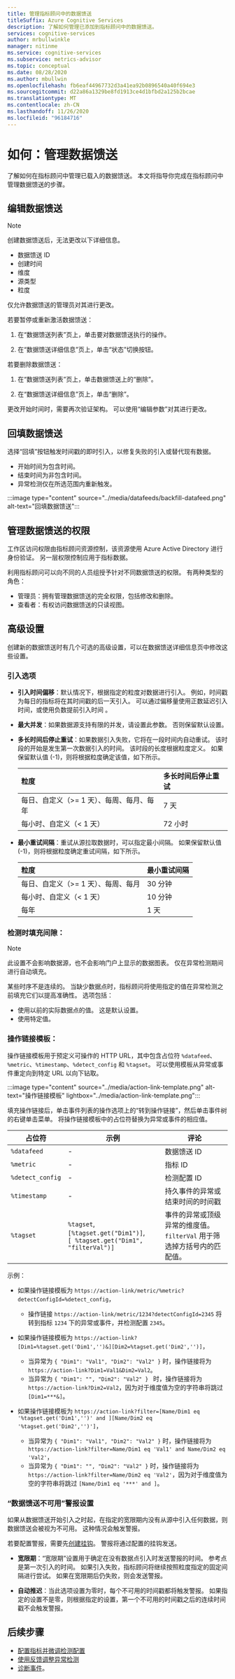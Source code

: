 ```yaml
---
title: 管理指标顾问中的数据馈送
titleSuffix: Azure Cognitive Services
description: 了解如何管理已添加到指标顾问中的数据馈送。
services: cognitive-services
author: mrbullwinkle
manager: nitinme
ms.service: cognitive-services
ms.subservice: metrics-advisor
ms.topic: conceptual
ms.date: 08/28/2020
ms.author: mbullwin
ms.openlocfilehash: fb6eaf44967732d3a41ea92b0896540a40f694e3
ms.sourcegitcommit: d22a86a1329be8fd1913ce4d1bfbd2a125b2bcae
ms.translationtype: MT
ms.contentlocale: zh-CN
ms.lasthandoff: 11/26/2020
ms.locfileid: "96184716"
---
```

# <a name="how-to-manage-your-data-feeds"></a>如何：管理数据馈送

了解如何在指标顾问中管理已载入的数据馈送。 本文将指导你完成在指标顾问中管理数据馈送的步骤。

## <a name="edit-a-data-feed"></a>编辑数据馈送

> [!NOTE]
> 创建数据馈送后，无法更改以下详细信息。 
> * 数据馈送 ID
> * 创建时间
> * 维度
> * 源类型
> * 粒度

仅允许数据馈送的管理员对其进行更改。 

若要暂停或重新激活数据馈送：

1. 在“数据馈送列表”页上，单击要对数据馈送执行的操作。

2. 在“数据馈送详细信息”页上，单击“状态”切换按钮。

若要删除数据馈送： 

1. 在“数据馈送列表”页上，单击数据馈送上的“删除”。

2. 在“数据馈送详细信息”页上，单击“删除”。

更改开始时间时，需要再次验证架构。 可以使用“编辑参数”对其进行更改。

##  <a name="backfill-your-data-feed"></a>回填数据馈送

选择“回填”按钮触发时间戳的即时引入，以修复失败的引入或替代现有数据。
- 开始时间为包含时间。
- 结束时间为非包含时间。
- 异常检测仅在所选范围内重新触发。

:::image type="content" source="../media/datafeeds/backfill-datafeed.png" alt-text="回填数据馈送":::

## <a name="manage-permission-of-a-data-feed"></a>管理数据馈送的权限

工作区访问权限由指标顾问资源控制，该资源使用 Azure Active Directory 进行身份验证。 另一层权限控制应用于指标数据。

利用指标顾问可以向不同的人员组授予针对不同数据馈送的权限。 有两种类型的角色： 

- 管理员：拥有管理数据馈送的完全权限，包括修改和删除。
- 查看者：有权访问数据馈送的只读视图。
 

## <a name="advanced-settings"></a>高级设置

创建新的数据馈送时有几个可选的高级设置，可以在数据馈送详细信息页中修改这些设置。

### <a name="ingestion-options"></a>引入选项

* **引入时间偏移**：默认情况下，根据指定的粒度对数据进行引入。 例如，时间戳为每日的指标将在其时间戳的后一天引入。 可以通过偏移量使用正数延迟引入时间，或使用负数提前引入时间 。

* **最大并发**：如果数据源支持有限的并发，请设置此参数。 否则保留默认设置。

* **多长时间后停止重试**：如果数据引入失败，它将在一段时间内自动重试。 该时段的开始是发生第一次数据引入的时间。 该时段的长度根据粒度定义。 如果保留默认值 (-1)，则将根据粒度确定该值，如下所示。
    
    | 粒度       | 多长时间后停止重试           |
    | :------------ | :--------------- |
    | 每日、自定义（>= 1 天）、每周、每月、每年     | 7 天          |
    | 每小时、自定义（< 1 天）       | 72 小时 |

* **最小重试间隔**：重试从源拉取数据时，可以指定最小间隔。 如果保留默认值 (-1)，则将根据粒度确定重试间隔，如下所示。
    
    | 粒度       | 最小重试间隔           |
    | :------------ | :--------------- |
    | 每日、自定义（>= 1 天）、每周、每月     | 30 分钟          |
    | 每小时、自定义（< 1 天）      | 10 分钟 |
    | 每年 | 1 天          |
 
### <a name="fill-gap-when-detecting"></a>检测时填充间隙： 

> [!NOTE]
> 此设置不会影响数据源，也不会影响门户上显示的数据图表。 仅在异常检测期间进行自动填充。

某些时序不是连续的。 当缺少数据点时，指标顾问将使用指定的值在异常检测之前填充它们以提高准确性。
选项包括： 

* 使用以前的实际数据点的值。 这是默认设置。
* 使用特定值。

### <a name="action-link-template"></a>操作链接模板： 

操作链接模板用于预定义可操作的 HTTP URL，其中包含占位符 `%datafeed`、`%metric`、`%timestamp`、`%detect_config` 和 `%tagset`。 可以使用模板从异常或事件重定向到特定 URL 以向下钻取。

:::image type="content" source="../media/action-link-template.png" alt-text="操作链接模板" lightbox="../media/action-link-template.png":::

填充操作链接后，单击事件列表的操作选项上的“转到操作链接”，然后单击事件树的右键单击菜单。 将操作链接模板中的占位符替换为异常或事件的相应值。

| 占位符 | 示例 | 评论 |
| ---------- | -------- | ------- |
| `%datafeed` | - | 数据馈送 ID |
| `%metric` | - | 指标 ID |
| `%detect_config` | - | 检测配置 ID |
| `%timestamp` | - | 持久事件的异常或结束时间的时间戳 |
| `%tagset` | `%tagset`, <br> `[%tagset.get("Dim1")]`, <br> `[ %tagset.get("Dim1", "filterVal")]` | 事件的异常或顶级异常的维度值。   <br> `filterVal` 用于筛选掉方括号内的匹配值。   |

示例：

* 如果操作链接模板为 `https://action-link/metric/%metric?detectConfigId=%detect_config`，
  * 操作链接 `https://action-link/metric/1234?detectConfigId=2345` 将转到指标 `1234` 下的异常或事件，并检测配置 `2345`。

* 如果操作链接模板为 `https://action-link?[Dim1=%tagset.get('Dim1','')&][Dim2=%tagset.get('Dim2','')]`， 
    * 当异常为 `{ "Dim1": "Val1", "Dim2": "Val2" }` 时，操作链接将为 `https://action-link?Dim1=Val1&Dim2=Val2`。 
    * 当异常为 `{ "Dim1": "", "Dim2": "Val2" } ` 时，操作链接将为 `https://action-link?Dim2=Val2`，因为对于维度值为空的字符串将跳过 `[Dim1=***&]`。 

* 如果操作链接模板为 `https://action-link?filter=[Name/Dim1 eq '%tagset.get('Dim1','')' and ][Name/Dim2 eq '%tagset.get('Dim2','')']`， 
    * 当异常为 `{ "Dim1": "Val1", "Dim2": "Val2" }` 时，操作链接将为 `https://action-link?filter=Name/Dim1 eq 'Val1' and Name/Dim2 eq 'Val2'`， 
    * 当异常为 `{ "Dim1": "", "Dim2": "Val2" }` 时，操作链接将为 `https://action-link?filter=Name/Dim2 eq 'Val2'`，因为对于维度值为空的字符串将跳过 `[Name/Dim1 eq '***' and ]`。 
   
### <a name="data-feed-not-available-alert-settings"></a>“数据馈送不可用”警报设置

如果从数据馈送开始引入之时起，在指定的宽限期内没有从源中引入任何数据，则数据馈送会被视为不可用。 这种情况会触发警报。

若要配置警报，需要先[创建挂钩](alerts.md#create-a-hook)。 警报将通过配置的挂钩发送。

* **宽限期**：“宽限期”设置用于确定在没有数据点引入时发送警报的时间。 参考点是第一次引入的时间。 如果引入失败，指标顾问将继续按照粒度指定的固定间隔进行尝试。 如果在宽限期后仍失败，则会发送警报。

* **自动推迟**：当此选项设置为零时，每个不可用的时间戳都将触发警报。 如果指定的设置不是零，则根据指定的设置，第一个不可用的时间戳之后的连续时间戳不会触发警报。

## <a name="next-steps"></a>后续步骤
- [配置指标并微调检测配置](configure-metrics.md)
- [使用反馈调整异常检测](anomaly-feedback.md)
- [诊断事件](diagnose-incident.md)。
